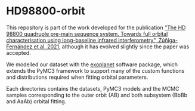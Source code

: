 # HD98800-orbit

This repository is part of the work developed for the publication ["The HD 98800 quadruple pre-main sequence system. Towards full orbital characterisation using long-baseline infrared interferometry", Zúñiga-Fernández et al. 2021](https://arxiv.org/abs/2109.02841), although it has evolved slightly since the paper was accepted.

We modelled our dataset with the [exoplanet](https://github.com/exoplanet-dev/exoplanet) software package, which extends the PyMC3 framework to support many of the custom functions and distributions required when fitting orbital parameters. 

Each directories contains the datasets, PyMC3 models and the MCMC samples corresponding to the outer orbit (AB) and both subsystem (BbBb and AaAb) orbital fitting.




